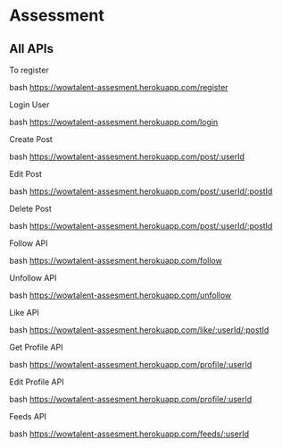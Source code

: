 # Assessment

## All APIs

To register

bash
  https://wowtalent-assesment.herokuapp.com/register


Login User

bash
  https://wowtalent-assesment.herokuapp.com/login


Create Post

bash
  https://wowtalent-assesment.herokuapp.com/post/:userId


Edit Post

bash
  https://wowtalent-assesment.herokuapp.com/post/:userId/:postId
  
Delete Post

bash
  https://wowtalent-assesment.herokuapp.com/post/:userId/:postId
  
Follow API

bash
  https://wowtalent-assesment.herokuapp.com/follow

Unfollow API

bash
  https://wowtalent-assesment.herokuapp.com/unfollow

Like API

bash
  https://wowtalent-assesment.herokuapp.com/like/:userId/:postId

Get Profile API

bash
  https://wowtalent-assesment.herokuapp.com/profile/:userId


Edit Profile API

bash
  https://wowtalent-assesment.herokuapp.com/profile/:userId

Feeds API

bash
  https://wowtalent-assesment.herokuapp.com/feeds/:userId
